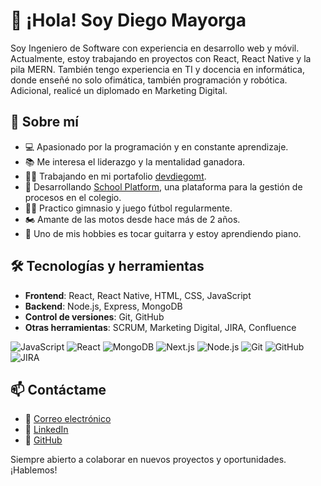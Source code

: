 # 👋 ¡Hola! Soy Diego Mayorga

Soy Ingeniero de Software con experiencia en desarrollo web y móvil. Actualmente, estoy trabajando en proyectos con React, React Native y la pila MERN. También tengo experiencia en TI y docencia en informática, donde enseñé no solo ofimática, también programación y robótica. Adicional, realicé un diplomado en Marketing Digital.

## 🚀 Sobre mí
- 💻 Apasionado por la programación y en constante aprendizaje.
- 📚 Me interesa el liderazgo y la mentalidad ganadora.
- 👨‍💻 Trabajando en mi portafolio [devdiegomt](https://devdiegomt.vercel.app).
- 🚀 Desarrollando [School Platform](https://schoolpt.vercel.app), una plataforma para la gestión de procesos en el colegio.
- 🏋️‍♂️ Practico gimnasio y juego fútbol regularmente.
- 🏍️ Amante de las motos desde hace más de 2 años.
- 🎸 Uno de mis hobbies es tocar guitarra y estoy aprendiendo piano.

## 🛠️ Tecnologías y herramientas
- **Frontend**: React, React Native, HTML, CSS, JavaScript
- **Backend**: Node.js, Express, MongoDB
- **Control de versiones**: Git, GitHub
- **Otras herramientas**: SCRUM, Marketing Digital, JIRA, Confluence

![JavaScript](https://img.shields.io/badge/JavaScript-F7DF1E?style=for-the-badge&logo=javascript&logoColor=black)
![React](https://img.shields.io/badge/React-61DAFB?style=for-the-badge&logo=react&logoColor=white)
![MongoDB](https://img.shields.io/badge/MongoDB-47A248?style=for-the-badge&logo=mongodb&logoColor=white)
![Next.js](https://img.shields.io/badge/Next.js-000000?style=for-the-badge&logo=next.js&logoColor=white)
![Node.js](https://img.shields.io/badge/Node.js-43853D?style=for-the-badge&logo=node.js&logoColor=white)
![Git](https://img.shields.io/badge/Git-F05032?style=for-the-badge&logo=git&logoColor=white)
![GitHub](https://img.shields.io/badge/GitHub-181717?style=for-the-badge&logo=github&logoColor=white)
![JIRA](https://img.shields.io/badge/JIRA-0052CC?style=for-the-badge&logo=jira&logoColor=white)


## 📫 Contáctame
- 📧 [Correo electrónico](mailto:devdiegomt@gmail.com)
- 💼 [LinkedIn](https://www.linkedin.com/in/devdiegomt)
- 🐙 [GitHub](https://github.com/devdiegomt)



Siempre abierto a colaborar en nuevos proyectos y oportunidades. ¡Hablemos!

